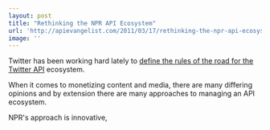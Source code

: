```yaml
---
layout: post
title: "Rethinking the NPR API Ecosystem"
url: 'http://apievangelist.com/2011/03/17/rethinking-the-npr-api-ecosystem/'
image: ''
---
```


<img src="http://kinlane-productions.s3.amazonaws.com/npr-logo.jpg" alt="" align="right" />Twitter has been working hard lately to [define the rules of the road for the Twitter API][1] ecosystem.

When it comes to monetizing content and media, there are many differing opinions and by extension there are many approaches to managing an API ecosystem.

NPR's approach is innovative,

   [1]: http://dev.twitter.com/pages/api_terms (define the rules of the road for the Twitter API)
